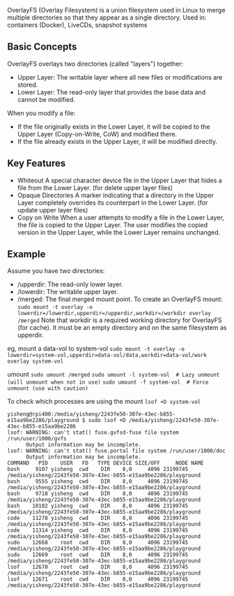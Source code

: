 OverlayFS (Overlay Filesystem) is a union filesystem used in Linux to merge multiple directories so that they appear as a single directory. 
Used in: containers (Docker), LiveCDs, snapshot systems

## Basic Concepts 
OverlayFS overlays two directories (called "layers") together:
- Upper Layer: The writable layer where all new files or modifications are stored.
- Lower Layer: The read-only layer that provides the base data and cannot be modified.

When you modify a file:
- If the file originally exists in the Lower Layer, it will be copied to the Upper Layer (Copy-on-Write, CoW) and modified there.
- If the file already exists in the Upper Layer, it will be modified directly.

## Key Features
- Whiteout
    A special character device file in the Upper Layer that hides a file from the Lower Layer. (for delete upper layer files)
- Opaque Directories
    A marker indicating that a directory in the Upper Layer completely overrides its counterpart in the Lower Layer. (for update upper layer files)
- Copy on Write
    When a user attempts to modify a file in the Lower Layer, the file is copied to the Upper Layer.
    The user modifies the copied version in the Upper Layer, while the Lower Layer remains unchanged.
<!-- - Multi-Layer Storage
    OverlayFS supports multiple Lower Layers for layered storage architecture:
    `lowerdir=base-layer:patch-layer:fix-layer`
    base-layer → The bottom-most layer (read-only).
    patch-layer → Provides additional patches (read-only).
    fix-layer → Fixes and updates (read-only).
    upperdir → The user-writable layer. -->


## Example
Assume you have two directories:
- /upperdir: The read-only lower layer.
- /lowerdir: The writable upper layer.
- /merged: The final merged mount point.
To create an OverlayFS mount:
`sudo mount -t overlay -o lowerdir=/lowerdir,upperdir=/upperdir,workdir=/workdir overlay /merged`
Note that workdir is a required working directory for OverlayFS (for cache). It must be an empty directory and on the same filesystem as upperdir.

eg, mount a data-vol to system-vol
`sudo mount -t overlay -o lowerdir=system-vol,upperdir=data-vol/data,workdir=data-vol/work overlay system-vol`

umount
`sudo umount /merged`
`sudo umount -l system-vol  # Lazy unmount (will unmount when not in use)`
`sudo umount -f system-vol  # Force unmount (use with caution)`

To check which processes are using the mount
`lsof +D system-vol`
```
yisheng@rpi400:/media/yisheng/2243fe50-307e-43ec-b855-e15aa9be2286/playground $ sudo lsof +D /media/yisheng/2243fe50-307e-43ec-b855-e15aa9be2286
lsof: WARNING: can't stat() fuse.gvfsd-fuse file system /run/user/1000/gvfs
      Output information may be incomplete.
lsof: WARNING: can't stat() fuse.portal file system /run/user/1000/doc
      Output information may be incomplete.
COMMAND   PID    USER   FD   TYPE DEVICE SIZE/OFF     NODE NAME
bash     9107 yisheng  cwd    DIR    8,0     4096 23199745 /media/yisheng/2243fe50-307e-43ec-b855-e15aa9be2286/playground
bash     9555 yisheng  cwd    DIR    8,0     4096 23199745 /media/yisheng/2243fe50-307e-43ec-b855-e15aa9be2286/playground
bash     9718 yisheng  cwd    DIR    8,0     4096 23199745 /media/yisheng/2243fe50-307e-43ec-b855-e15aa9be2286/playground
bash    10102 yisheng  cwd    DIR    8,0     4096 23199745 /media/yisheng/2243fe50-307e-43ec-b855-e15aa9be2286/playground
code    11278 yisheng  cwd    DIR    8,0     4096 23199745 /media/yisheng/2243fe50-307e-43ec-b855-e15aa9be2286/playground
code    11314 yisheng  cwd    DIR    8,0     4096 23199745 /media/yisheng/2243fe50-307e-43ec-b855-e15aa9be2286/playground
sudo    12668    root  cwd    DIR    8,0     4096 23199745 /media/yisheng/2243fe50-307e-43ec-b855-e15aa9be2286/playground
sudo    12669    root  cwd    DIR    8,0     4096 23199745 /media/yisheng/2243fe50-307e-43ec-b855-e15aa9be2286/playground
lsof    12670    root  cwd    DIR    8,0     4096 23199745 /media/yisheng/2243fe50-307e-43ec-b855-e15aa9be2286/playground
lsof    12671    root  cwd    DIR    8,0     4096 23199745 /media/yisheng/2243fe50-307e-43ec-b855-e15aa9be2286/playground
```